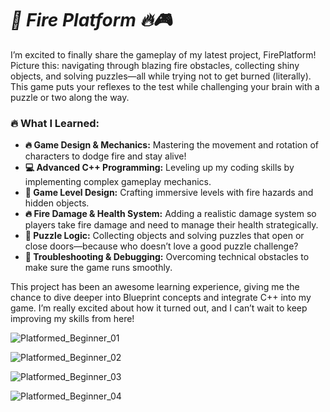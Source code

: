 # ***🚀 Fire Platform 🔥🎮***

I’m excited to finally share the gameplay of my latest project, FirePlatform! Picture this: navigating through blazing fire obstacles, collecting shiny objects, and solving puzzles—all while trying not to get burned (literally). This game puts your reflexes to the test while challenging your brain with a puzzle or two along the way.

### **🔥 What I Learned:**
- **🔥 Game Design & Mechanics:** Mastering the movement and rotation of characters to dodge fire and stay alive!
- **💻 Advanced C++ Programming:** Leveling up my coding skills by implementing complex gameplay mechanics.
- **🎨 Game Level Design:** Crafting immersive levels with fire hazards and hidden objects.
- **🔥 Fire Damage & Health System:** Adding a realistic damage system so players take fire damage and need to manage their health strategically.
- **🧠 Puzzle Logic:** Collecting objects and solving puzzles that open or close doors—because who doesn’t love a good puzzle challenge?
- **🔧 Troubleshooting & Debugging:** Overcoming technical obstacles to make sure the game runs smoothly.

This project has been an awesome learning experience, giving me the chance to dive deeper into Blueprint concepts and integrate C++ into my game. I’m really excited about how it turned out, and I can’t wait to keep improving my skills from here!

![Platformed_Beginner_01](https://github.com/user-attachments/assets/5f2c06f0-0b7d-44f2-99f7-ab104581ece4)

![Platformed_Beginner_02](https://github.com/user-attachments/assets/7a8a730d-80e4-4a74-9231-fc0688318b01)

![Platformed_Beginner_03](https://github.com/user-attachments/assets/5f98d2b9-4cdc-4d83-af70-e4b1236ff4a7)

![Platformed_Beginner_04](https://github.com/user-attachments/assets/ffb941c1-cb30-4e7c-89d6-ed56adf03bfa)
